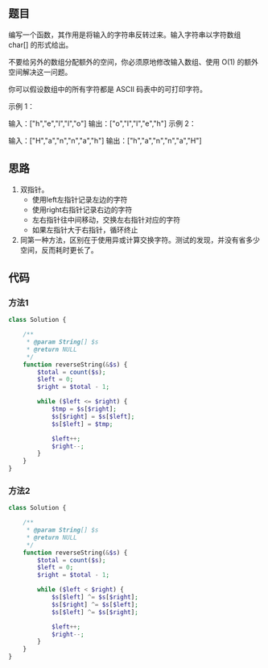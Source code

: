 ## 题目

编写一个函数，其作用是将输入的字符串反转过来。输入字符串以字符数组 char[] 的形式给出。

不要给另外的数组分配额外的空间，你必须原地修改输入数组、使用 O(1) 的额外空间解决这一问题。

你可以假设数组中的所有字符都是 ASCII 码表中的可打印字符。

示例 1：

输入：["h","e","l","l","o"]
输出：["o","l","l","e","h"]
示例 2：

输入：["H","a","n","n","a","h"]
输出：["h","a","n","n","a","H"]

## 思路

1. 双指针。
    - 使用left左指针记录左边的字符
    - 使用right右指针记录右边的字符
    - 左右指针往中间移动，交换左右指针对应的字符
    - 如果左指针大于右指针，循环终止
2. 同第一种方法，区别在于使用异或计算交换字符。测试的发现，并没有省多少空间，反而耗时更长了。

## 代码

### 方法1

```php
class Solution {

    /**
     * @param String[] $s
     * @return NULL
     */
    function reverseString(&$s) {
        $total = count($s);
        $left = 0;
        $right = $total - 1;

        while ($left <= $right) {
            $tmp = $s[$right];
            $s[$right] = $s[$left];
            $s[$left] = $tmp;

            $left++;
            $right--;
        }
    }
}
```

### 方法2

```php
class Solution {

    /**
     * @param String[] $s
     * @return NULL
     */
    function reverseString(&$s) {
        $total = count($s);
        $left = 0;
        $right = $total - 1;

        while ($left < $right) {
            $s[$left] ^= $s[$right];
            $s[$right] ^= $s[$left];
            $s[$left] ^= $s[$right];

            $left++;
            $right--;
        }
    }
}
```